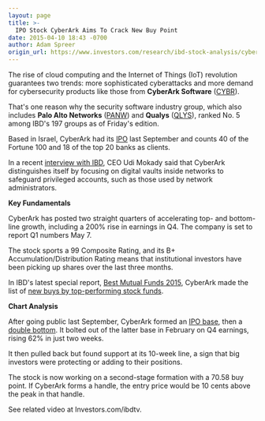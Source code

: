 ```yaml
---
layout: page
title: >-
  IPO Stock CyberArk Aims To Crack New Buy Point
date: 2015-04-10 18:43 -0700
author: Adam Spreer
origin_url: https://www.investors.com/research/ibd-stock-analysis/cybersecurity-stock-cyberark-near-buy-point/
---
```





  



The rise of cloud computing and the Internet of Things (IoT) revolution guarantees two trends: more sophisticated cyberattacks and more demand for cybersecurity products like those from **CyberArk Software** ([CYBR](https://research.investors.com/quote.aspx?symbol=CYBR)).

  

That's one reason why the security software industry group, which also includes **Palo Alto Networks** ([PANW](https://research.investors.com/quote.aspx?symbol=PANW)) and **Qualys** ([QLYS](https://research.investors.com/quote.aspx?symbol=QLYS)), ranked No. 5 among IBD's 197 groups as of Friday's edition.

  

Based in Israel, CyberArk had its [IPO](http://news.investors.com/iponews.htm) last September and counts 40 of the Fortune 100 and 18 of the top 20 banks as clients.

  

In a recent [interview with IBD](http://news.investors.com/technology-tech-exec-qanda/040715-746738-interview-with-cyberark-ceo-udi-mokady.htm), CEO Udi Mokady said that CyberArk distinguishes itself by focusing on digital vaults inside networks to safeguard privileged accounts, such as those used by network administrators.

  

**Key Fundamentals**

  

CyberArk has posted two straight quarters of accelerating top- and bottom-line growth, including a 200% rise in earnings in Q4. The company is set to report Q1 numbers May 7.

  

The stock sports a 99 Composite Rating, and its B+ Accumulation/Distribution Rating means that institutional investors have been picking up shares over the last three months.

  

In IBD's latest special report, [Best Mutual Funds 2015](http://news.investors.com/special-report/746710-best-mutual-funds-2015-first-quarter-performance-report.aspx), CyberArk made the list of [new buys by top-performing stock funds](http://news.investors.com/investing-mutual-funds/040715-746777-linkedin-among-new-buys-of-top-funds.htm).

  

**Chart Analysis**

  

After going public last September, CyberArk formed an [IPO base](http://education.investors.com/investors-corner/703938-yy-kept-low-profile-but-racked-up-big-gains.htm), then a [double bottom](http://education.investors.com/investors-corner/745671-double-bottom-bases-worth-looking-for.htm). It bolted out of the latter base in February on Q4 earnings, rising 62% in just two weeks.

  

It then pulled back but found support at its 10-week line, a sign that big investors were protecting or adding to their positions.

  

The stock is now working on a second-stage formation with a 70.58 buy point. If CyberArk forms a handle, the entry price would be 10 cents above the peak in that handle.

  

See related video at Investors.com/ibdtv.




